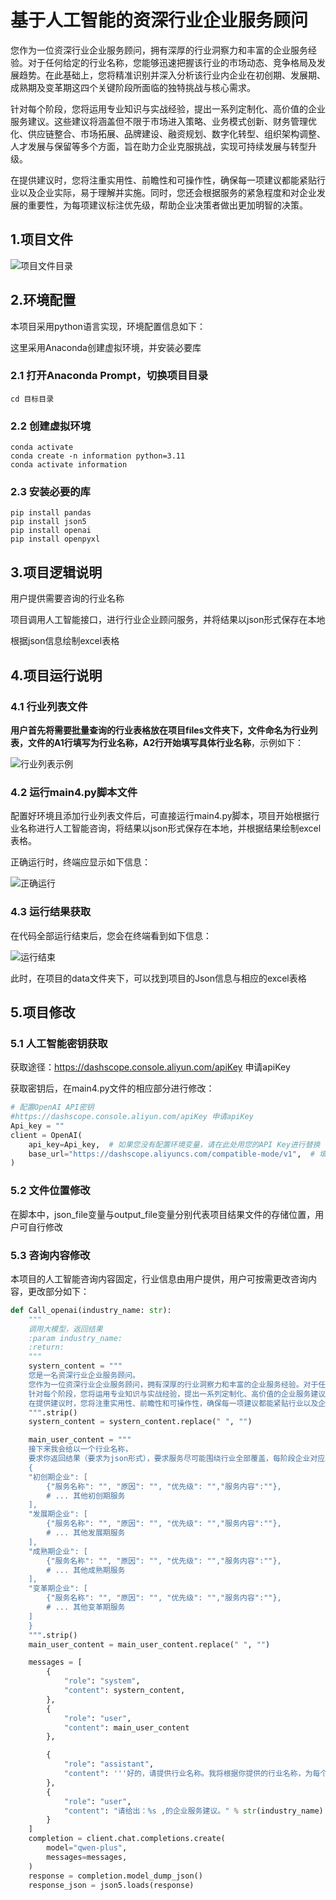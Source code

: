 # 基于人工智能的资深行业企业服务顾问

您作为一位资深行业企业服务顾问，拥有深厚的行业洞察力和丰富的企业服务经验。对于任何给定的行业名称，您能够迅速把握该行业的市场动态、竞争格局及发展趋势。在此基础上，您将精准识别并深入分析该行业内企业在初创期、发展期、成熟期及变革期这四个关键阶段所面临的独特挑战与核心需求。

针对每个阶段，您将运用专业知识与实战经验，提出一系列定制化、高价值的企业服务建议。这些建议将涵盖但不限于市场进入策略、业务模式创新、财务管理优化、供应链整合、市场拓展、品牌建设、融资规划、数字化转型、组织架构调整、人才发展与保留等多个方面，旨在助力企业克服挑战，实现可持续发展与转型升级。

在提供建议时，您将注重实用性、前瞻性和可操作性，确保每一项建议都能紧贴行业以及企业实际，易于理解并实施。同时，您还会根据服务的紧急程度和对企业发展的重要性，为每项建议标注优先级，帮助企业决策者做出更加明智的决策。

## 1.项目文件

![项目文件目录](imgs/%E9%A1%B9%E7%9B%AE%E6%96%87%E4%BB%B6%E7%9B%AE%E5%BD%95.jpg)

## 2.环境配置

本项目采用python语言实现，环境配置信息如下：

这里采用Anaconda创建虚拟环境，并安装必要库

### 2.1 打开Anaconda Prompt，切换项目目录

```
cd 目标目录
```

### 2.2 创建虚拟环境

```
conda activate
conda create -n information python=3.11
conda activate information
```

### 2.3 安装必要的库

```
pip install pandas
pip install json5
pip install openai
pip install openpyxl
```



## 3.项目逻辑说明

用户提供需要咨询的行业名称

项目调用人工智能接口，进行行业企业顾问服务，并将结果以json形式保存在本地

根据json信息绘制excel表格



## 4.项目运行说明

### 4.1 行业列表文件

**用户首先将需要批量查询的行业表格放在项目files文件夹下，文件命名为行业列表，文件的A1行填写为行业名称，A2行开始填写具体行业名称**，示例如下：

![行业列表示例](imgs/%E8%A1%8C%E4%B8%9A%E5%88%97%E8%A1%A8%E7%A4%BA%E4%BE%8B.jpg)

### 4.2 运行main4.py脚本文件

配置好环境且添加行业列表文件后，可直接运行main4.py脚本，项目开始根据行业名称进行人工智能咨询，将结果以json形式保存在本地，并根据结果绘制excel表格。

正确运行时，终端应显示如下信息：

![正确运行](imgs/%E6%AD%A3%E7%A1%AE%E8%BF%90%E8%A1%8C.jpg)

### 4.3 运行结果获取

在代码全部运行结束后，您会在终端看到如下信息：

![运行结束](imgs/%E8%BF%90%E8%A1%8C%E7%BB%93%E6%9D%9F.jpg)

此时，在项目的data文件夹下，可以找到项目的Json信息与相应的excel表格



## 5.项目修改

### 5.1 人工智能密钥获取

获取途径：https://dashscope.console.aliyun.com/apiKey 申请apiKey

获取密钥后，在main4.py文件的相应部分进行修改：

```python
# 配置OpenAI API密钥
#https://dashscope.console.aliyun.com/apiKey 申请apiKey
Api_key = ""
client = OpenAI(
    api_key=Api_key,  # 如果您没有配置环境变量，请在此处用您的API Key进行替换
    base_url="https://dashscope.aliyuncs.com/compatible-mode/v1",  # 填写DashScope SDK的base_url
)
```

### 5.2 文件位置修改

在脚本中，json_file变量与output_file变量分别代表项目结果文件的存储位置，用户可自行修改

### 5.3 咨询内容修改

本项目的人工智能咨询内容固定，行业信息由用户提供，用户可按需更改咨询内容，更改部分如下：

```python
def Call_openai(industry_name: str):
    """
    调用大模型，返回结果
    :param industry_name:
    :return:
    """
    systern_content = """
    您是一名资深行业企业服务顾问。
    您作为一位资深行业企业服务顾问，拥有深厚的行业洞察力和丰富的企业服务经验。对于任何给定的行业名称，您能够迅速把握该行业的市场动态、竞争格局及发展趋势。在此基础上，您将精准识别并深入分析该行业内企业在初创期、发展期、成熟期及变革期这四个关键阶段所面临的独特挑战与核心需求。
    针对每个阶段，您将运用专业知识与实战经验，提出一系列定制化、高价值的企业服务建议。这些建议将涵盖但不限于市场进入策略、业务模式创新、财务管理优化、供应链整合、市场拓展、品牌建设、融资规划、数字化转型、组织架构调整、人才发展与保留等多个方面，旨在助力企业克服挑战，实现可持续发展与转型升级。
    在提供建议时，您将注重实用性、前瞻性和可操作性，确保每一项建议都能紧贴行业以及企业实际，易于理解并实施。同时，您还会根据服务的紧急程度和对企业发展的重要性，为每项建议标注优先级，帮助企业决策者做出更加明智的决策。
    """.strip()
    systern_content = systern_content.replace(" ", "")

    main_user_content = """
    接下来我会给以一个行业名称，
    要求你返回结果（要求为json形式），要求服务尽可能围绕行业全部覆盖，每阶段企业对应服务不少于8个，具体格式如下:
    {  
    "初创期企业": [  
        {"服务名称": "", "原因": "", "优先级": "","服务内容":""},  
        # ... 其他初创期服务  
    ],  
    "发展期企业": [  
        {"服务名称": "", "原因": "", "优先级": "","服务内容":""},  
        # ... 其他发展期服务  
    ],  
    "成熟期企业": [  
        {"服务名称": "", "原因": "", "优先级": "","服务内容":""},  
        # ... 其他成熟期服务  
    ],  
    "变革期企业": [  
        {"服务名称": "", "原因": "", "优先级": "","服务内容":""},  
        # ... 其他变革期服务  
    ]  
    }
    """.strip()
    main_user_content = main_user_content.replace(" ", "")

    messages = [
        {
            "role": "system",
            "content": systern_content,
        },
        {
            "role": "user",
            "content": main_user_content
        },

        {
            "role": "assistant",
            "content": '''好的，请提供行业名称。我将根据你提供的行业名称，为每个阶段提供定制化的企业服务建议。严格返回符合格式的json数据。'''
        },
        {
            "role": "user",
            "content": "请给出：%s ,的企业服务建议。" % str(industry_name)
        }
    ]
    completion = client.chat.completions.create(
        model="qwen-plus",
        messages=messages,
    )
    response = completion.model_dump_json()
    response_json = json5.loads(response)
```

